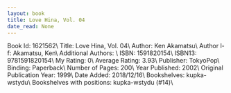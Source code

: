 ```yaml
---
layout: book
title: Love Hina, Vol. 04
date_read: None
---
```


Book Id: 1621562\ 
Title: Love Hina, Vol. 04\ 
Author: Ken Akamatsu\ 
Author l-f: Akamatsu, Ken\ 
Additional Authors: \ 
ISBN: 1591820154\ 
ISBN13: 9781591820154\ 
My Rating: 0\ 
Average Rating: 3.93\ 
Publisher: TokyoPop\ 
Binding: Paperback\ 
Number of Pages: 200\ 
Year Published: 2002\ 
Original Publication Year: 1999\ 
Date Added: 2018/12/16\ 
Bookshelves: kupka-wstydu\ 
Bookshelves with positions: kupka-wstydu (#14)\ 

